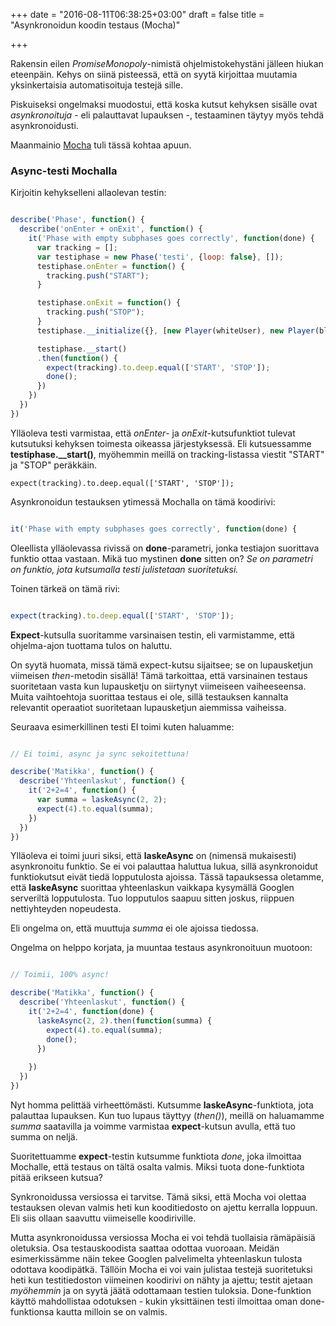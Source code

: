 +++
date = "2016-08-11T06:38:25+03:00"
draft = false
title = "Asynkronoidun koodin testaus (Mocha)"

+++

Rakensin eilen *PromiseMonopoly*-nimistä ohjelmistokehystäni jälleen hiukan eteenpäin. Kehys on siinä pisteessä, että on syytä kirjoittaa muutamia yksinkertaisia automatisoituja testejä sille.

Piskuiseksi ongelmaksi muodostui, että koska kutsut kehyksen sisälle ovat *asynkronoituja* - eli palauttavat lupauksen -, testaaminen täytyy myös tehdä asynkronoidusti.

Maanmainio [Mocha](https://mochajs.org/) tuli tässä kohtaa apuun.

### Async-testi Mochalla

Kirjoitin kehykselleni allaolevan testin:

```javascript

describe('Phase', function() {
  describe('onEnter + onExit', function() {
    it('Phase with empty subphases goes correctly', function(done) {
      var tracking = [];
      var testiphase = new Phase('testi', {loop: false}, []);
      testiphase.onEnter = function() {
        tracking.push("START");
      }

      testiphase.onExit = function() {
        tracking.push("STOP");
      }
      testiphase.__initialize({}, [new Player(whiteUser), new Player(blackUser)]);

      testiphase.__start()
      .then(function() {
        expect(tracking).to.deep.equal(['START', 'STOP']);
        done();
      })
    })
  })
})	

```

Ylläoleva testi varmistaa, että *onEnter*- ja *onExit*-kutsufunktiot tulevat kutsutuksi kehyksen toimesta oikeassa järjestyksessä. Eli kutsuessamme **testiphase.__start()**, myöhemmin meillä on tracking-listassa viestit "START" ja "STOP" peräkkäin.

``` expect(tracking).to.deep.equal(['START', 'STOP']); ```

Asynkronoidun testauksen ytimessä Mochalla on tämä koodirivi:

 ```javascript

 it('Phase with empty subphases goes correctly', function(done) {

 ```

 Oleellista ylläolevassa rivissä on **done**-parametri, jonka testiajon suorittava funktio ottaa vastaan. Mikä tuo mystinen **done** sitten on? *Se on parametri on funktio, jota kutsumalla testi julistetaan suoritetuksi.*

 Toinen tärkeä on tämä rivi:

 ```javascript

 expect(tracking).to.deep.equal(['START', 'STOP']);

 ```

**Expect**-kutsulla suoritamme varsinaisen testin, eli varmistamme, että ohjelma-ajon tuottama tulos on haluttu. 

On syytä huomata, missä tämä expect-kutsu sijaitsee; se on lupausketjun viimeisen *then*-metodin sisällä! Tämä tarkoittaa, että varsinainen testaus suoritetaan vasta kun lupausketju on siirtynyt viimeiseen vaiheeseensa. Muita vaihtoehtoja suorittaa testaus ei ole, sillä testauksen kannalta relevantit operaatiot suoritetaan lupausketjun aiemmissa vaiheissa.

Seuraava esimerkillinen testi EI toimi kuten haluamme:

```javascript

// Ei toimi, async ja sync sekoitettuna!

describe('Matikka', function() {
  describe('Yhteenlaskut', function() {
    it('2+2=4', function() {
      var summa = laskeAsync(2, 2);
      expect(4).to.equal(summa);
    })
  })
})	

```

Ylläoleva ei toimi juuri siksi, että **laskeAsync** on (nimensä mukaisesti) asynkronoitu funktio. Se ei voi palauttaa haluttua lukua, sillä asynkronoidut funktiokutsut eivät tiedä lopputulosta ajoissa. Tässä tapauksessa oletamme, että **laskeAsync** suorittaa yhteenlaskun vaikkapa kysymällä Googlen serveriltä lopputulosta. Tuo lopputulos saapuu sitten joskus, riippuen nettiyhteyden nopeudesta.

Eli ongelma on, että muuttuja *summa* ei ole ajoissa tiedossa.  

Ongelma on helppo korjata, ja muuntaa testaus asynkronoituun muotoon:

```javascript

// Toimii, 100% async!

describe('Matikka', function() {
  describe('Yhteenlaskut', function() {
    it('2+2=4', function(done) {
      laskeAsync(2, 2).then(function(summa) {
        expect(4).to.equal(summa);
        done();
      })
			
    })
  })
})	

```

Nyt homma pelittää virheettömästi. Kutsumme **laskeAsync**-funktiota, jota palauttaa lupauksen. Kun tuo lupaus täyttyy (*then()*), meillä on haluamamme *summa* saatavilla ja voimme varmistaa **expect**-kutsun avulla, että tuo summa on neljä.

Suoritettuamme **expect**-testin kutsumme funktiota *done*, joka ilmoittaa Mochalle, että testaus on tältä osalta valmis. Miksi tuota done-funktiota pitää erikseen kutsua? 

Synkronoidussa versiossa ei tarvitse. Tämä siksi, että Mocha voi olettaa testauksen olevan valmis heti kun kooditiedosto on ajettu kerralla loppuun. Eli siis ollaan saavuttu viimeiselle koodiriville. 

Mutta asynkronoidussa versiossa Mocha ei voi tehdä tuollaisia rämäpäisiä oletuksia. Osa testauskoodista saattaa odottaa vuoroaan. Meidän esimerkissämme näin tekee Googlen palvelimelta yhteenlaskun tulosta odottava koodipätkä. Tällöin Mocha ei voi vain julistaa testejä suoritetuksi heti kun testitiedoston viimeinen koodirivi on nähty ja ajettu; testit ajetaan *myöhemmin* ja on syytä jäätä odottamaan testien tuloksia. Done-funktion käyttö mahdollistaa odotuksen - kukin yksittäinen testi ilmoittaa oman done-funktionsa kautta milloin se on valmis.








